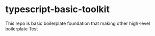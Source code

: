 # typescript-basic-toolkit
This repo is basic boilerplate foundation that making other high-level boilerplate 
Test

